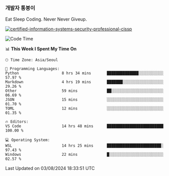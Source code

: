 ### 개발자 통붕이
Eat Sleep Coding.
Never Never Giveup.

[![certified-information-systems-security-professional-cissp](https://user-images.githubusercontent.com/44606727/157613689-acd84ec6-5f8f-4e79-89d9-a8d51f033634.png)](https://www.credly.com/badges/f394a010-85a0-450b-9136-8043af01d71c/public_url)

<!--START_SECTION:waka-->
![Code Time](http://img.shields.io/badge/Code%20Time-3%2C291%20hrs%2011%20mins-blue)

📊 **This Week I Spent My Time On** 

```text
🕑︎ Time Zone: Asia/Seoul

💬 Programming Languages: 
Python                   8 hrs 34 mins       ██████████████░░░░░░░░░░░   57.97 % 
Markdown                 4 hrs 19 mins       ███████░░░░░░░░░░░░░░░░░░   29.26 % 
Other                    59 mins             ██░░░░░░░░░░░░░░░░░░░░░░░   06.69 % 
JSON                     15 mins             ░░░░░░░░░░░░░░░░░░░░░░░░░   01.70 % 
TOML                     12 mins             ░░░░░░░░░░░░░░░░░░░░░░░░░   01.35 % 

🔥 Editors: 
VS Code                  14 hrs 48 mins      █████████████████████████   100.00 % 

💻 Operating System: 
WSL                      14 hrs 25 mins      ████████████████████████░   97.43 % 
Windows                  22 mins             █░░░░░░░░░░░░░░░░░░░░░░░░   02.57 % 
```


 Last Updated on 03/08/2024 18:33:51 UTC
<!--END_SECTION:waka-->
